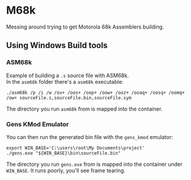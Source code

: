 # M68k
Messing around trying to get Motorola 68k Assemblers building.


## Using Windows Build tools
### ASM68k
Example of building a `.s` source file with ASM68k.  
In the `asm68k` folder there's a `asm68k` executable:
```
./asm68k /p /i /w /ov+ /oos+ /oop+ /oow+ /ooz+ /ooaq+ /oosq+ /oomq+ /ow+ sourceFile.s,sourceFile.bin,sourceFile.sym
```
The directory you run `asm68k` from is mapped into the container.

### Gens KMod Emulator
You can then run the generated bin file with the `gens_kmod` emulator:
```
export WIN_BASE='C:\users\root\My Documents\project'
./gens.exe "${WIN_BASE}\bin\sourceFile.bin"
```
The directory you run `gens.exe` from is mapped into the container under `WIN_BASE`.
It runs poorly, you'll see frame tearing.

